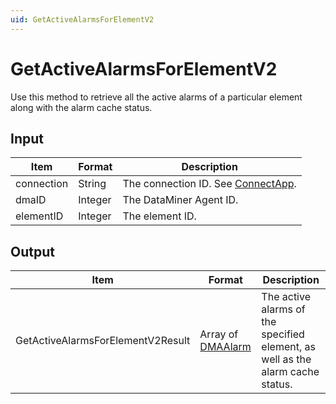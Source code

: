 ```yaml
---
uid: GetActiveAlarmsForElementV2
---
```


# GetActiveAlarmsForElementV2

Use this method to retrieve all the active alarms of a particular element along with the alarm cache status.

<!-- Available from DataMiner 10.0.7 onwards. -->

## Input

| Item       | Format  | Description                                          |
|------------|---------|------------------------------------------------------|
| connection | String  | The connection ID. See [ConnectApp](xref:ConnectApp). |
| dmaID      | Integer | The DataMiner Agent ID.                              |
| elementID  | Integer | The element ID.                                      |

## Output

| Item | Format | Description |
|--|--|--|
| GetActiveAlarmsForElementV2Result | Array of [DMAAlarm](xref:DMAAlarm) | The active alarms of the specified element, as well as the alarm cache status. |
